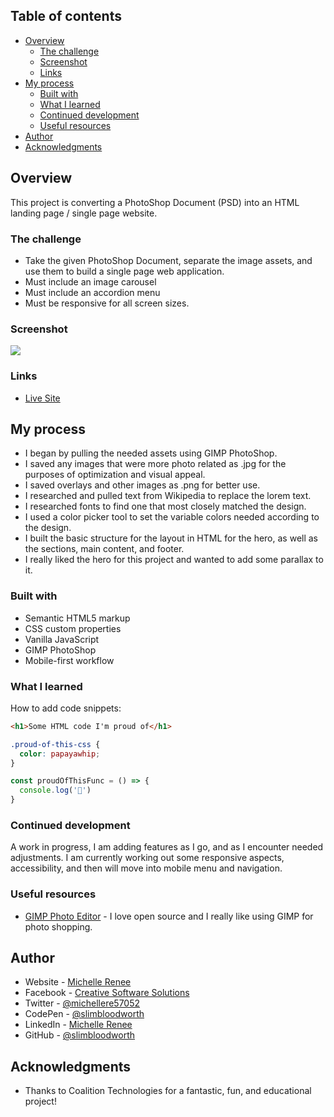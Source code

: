 ## Table of contents

- [Overview](#overview)
  - [The challenge](#the-challenge)
  - [Screenshot](#screenshot)
  - [Links](#links)
- [My process](#my-process)
  - [Built with](#built-with)
  - [What I learned](#what-i-learned)
  - [Continued development](#continued-development)
  - [Useful resources](#useful-resources)
- [Author](#author)
- [Acknowledgments](#acknowledgments)

## Overview

This project is converting a PhotoShop Document (PSD) into an HTML landing page / single page website.

### The challenge

- Take the given PhotoShop Document, separate the image assets, and use them to build a single page web application.
- Must include an image carousel
- Must include an accordion menu
- Must be responsive for all screen sizes.

### Screenshot

![](./screenshot.jpg)



### Links

- [Live Site](https://slimbloodworth.github.io/PSD_to_Website/)

## My process

- I began by pulling the needed assets using GIMP PhotoShop.
- I saved any images that were more photo related as .jpg for the purposes of optimization and visual appeal.
- I saved overlays and other images as .png for better use.
- I researched and pulled text from Wikipedia to replace the lorem text.
- I researched fonts to find one that most closely matched the design.
- I used a color picker tool to set the variable colors needed according to the design.
- I built the basic structure for the layout in HTML for the hero, as well as the sections, main content, and footer.
- I really liked the hero for this project and wanted to add some parallax to it.

### Built with

- Semantic HTML5 markup
- CSS custom properties
- Vanilla JavaScript
- GIMP PhotoShop
- Mobile-first workflow

### What I learned

How to add code snippets:

```html
<h1>Some HTML code I'm proud of</h1>
```
```css
.proud-of-this-css {
  color: papayawhip;
}
```
```js
const proudOfThisFunc = () => {
  console.log('🎉')
}
```

### Continued development

A work in progress, I am adding features as I go, and as I encounter needed adjustments.
I am currently working out some responsive aspects, accessibility, and then will move into mobile menu and navigation.

### Useful resources

- [GIMP Photo Editor](https://www.gimp.org/) - I love open source and I really like using GIMP for photo shopping.

## Author

- Website - [Michelle Renee](https://michellerenee.dev)
- Facebook - [Creative Software Solutions](https://www.facebook.com/profile.php?id=100073842390690)
- Twitter - [@michellere57052](https://twitter.com/michellere57052)
- CodePen - [@slimbloodworth](https://codepen.io/slimbloodworth)
- LinkedIn - [Michelle Renee](https://www.linkedin.com/in/michelle-renee-99b455187/)
- GitHub - [@slimbloodworth](https://github.com/SlimBloodworth)

## Acknowledgments

- Thanks to Coalition Technologies for a fantastic, fun, and educational project!
